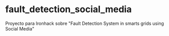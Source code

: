 # fault_detection_social_media
Proyecto para Ironhack sobre "Fault Detection System in smarts grids using Social Media"

